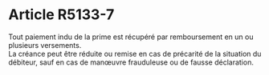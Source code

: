 # Article R5133-7

  
Tout paiement indu de la prime est récupéré par remboursement en un ou plusieurs versements.   
La créance peut être réduite ou remise en cas de précarité de la situation du débiteur, sauf en cas de manœuvre frauduleuse ou de fausse déclaration.